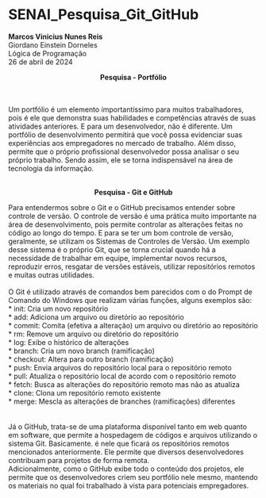 # SENAI_Pesquisa_Git_GitHub
<b>Marcos Vinicius Nunes Reis</b><br>
Giordano Einstein Dorneles<br>
Lógica de Programação<br>
26 de abril de 2024<br>
<p align="center"><b>Pesquisa - Portfólio</b></p><br><br>
Um portfólio é um elemento importantíssimo para muitos trabalhadores, pois é ele que demonstra suas habilidades e competências através de suas atividades anteriores. E para um desenvolvedor, não é diferente. Um portfólio de desenvolvimento permitirá que você possa evidenciar suas experiências aos empregadores no mercado de  trabalho. Além disso, permite que o próprio profissional desenvolvedor possa analisar o seu próprio trabalho. Sendo assim, ele se torna indispensável na área de tecnologia da informação.
<br><br>
<p align="center"><b>Pesquisa - Git e GitHub</b></p>
	Para entendermos sobre o Git e o GitHub precisamos entender sobre controle de versão.
O controle de versão é uma prática muito importante na área de desenvolvimento, pois permite controlar as alterações feitas no código ao longo do tempo. E para se ter um bom controle de versão, geralmente, se utilizam os Sistemas de Controles de Versão. Um exemplo desse sistema é o próprio Git, que se torna crucial quando há a necessidade de trabalhar em equipe, implementar novos recursos, reproduzir erros, resgatar de versões estáveis, utilizar repositórios remotos e muitas outras utilidades.
<br><br>
O Git é utilizado através de comandos bem parecidos com o do Prompt de Comando do Windows que realizam várias funções, alguns exemplos são:<br> 
 * init: Cria um novo repositório <br>
 * add: Adiciona um arquivo ou diretório ao repositório<br>
 * commit: Comita (efetiva a alteração) um arquivo ou diretório ao repositório<br>
 * rm: Remove um arquivo ou diretório do repositório<br>
 * log: Exibe o histórico de alterações<br>
 * branch: Cria um novo branch (ramificação)<br>
 * checkout: Altera para outro branch (ramificação)<br>
 * push: Envia arquivos do repositório local para o repositório remoto<br>
 * pull: Atualiza o repositório local de acordo com o repositório remoto<br>
 * fetch: Busca as alterações do repositório remoto mas não as atualiza<br>
 * clone: Clona um repositório remoto existente<br>
 * merge: Mescla as alterações de branches (ramificações) diferentes<br>
 	<br><br>
  Já o GitHub, trata-se de uma plataforma disponível tanto em web quanto em software, que permite a hospedagem de códigos e arquivos utilizando o sistema Git. Basicamente. é nele que ficará os repositórios remotos mencionados anteriormente. Ele permite que diversos desenvolvedores contribuam para projetos de forma remota.<br>
	Adicionalmente, como o GitHub exibe todo o conteúdo dos projetos, ele permite que os desenvolvedores criem seu portfólio nele mesmo, mantendo os materiais no qual foi trabalhado à vista para potenciais empregadores.
